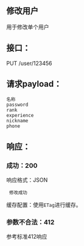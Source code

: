 ## 修改用户

用于修改单个用户

## 接口：

PUT /user/123456

## 请求payload：

	名称
    password	
	rank			
    experience		
    nickname				
    phone					
## 响应：

### 成功：200

响应格式：JSON

     修改成功

缓存配置：使用`ETag`进行缓存。

### 参数不合法：412

参考标准412响应